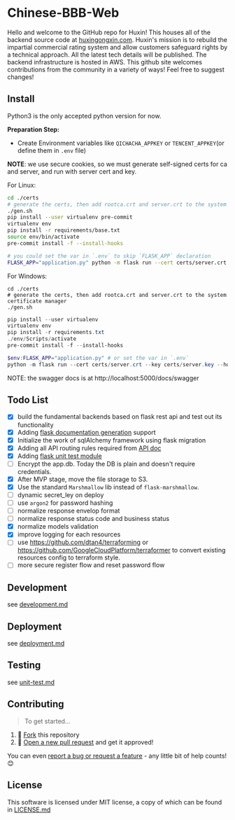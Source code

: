 # Chinese-BBB-Web

Hello and welcome to the GitHub repo for Huxin! This houses all of the backend source code at [huxingongxin.com](https://huxingongxin.com). Huxin's mission is to rebuild the impartial commercial rating system and allow customers safeguard rights by a technical approach. All the latest tech details will be published. The backend infrastructure is hosted in AWS. This github site welcomes contributions from the community in a variety of ways! Feel free to suggest changes!


## Install

Python3 is the only accepted python version for now.

**Preparation Step:**
* Create Environment variables like `QICHACHA_APPKEY` or `TENCENT_APPKEY`(or define them in `.env` file)

**NOTE**: we use secure cookies, so we must generate self-signed certs for ca and server, and run with server cert and key.

For Linux:
```sh
cd ./certs
# generate the certs, then add rootca.crt and server.crt to the system certificate manager
./gen.sh
pip install --user virtualenv pre-commit
virtualenv env
pip install -r requirements/base.txt
source env/bin/activate
pre-commit install -f --install-hooks

# you could set the var in `.env` to skip `FLASK_APP` declaration
FLASK_APP="application.py" python -m flask run --cert certs/server.crt --key certs/server.key --host localhost #(use -p to specify binding port)
```

For Windows:
```git bash
cd ./certs
# generate the certs, then add rootca.crt and server.crt to the system certificate manager
./gen.sh
```
```powershell
pip install --user virtualenv
virtualenv env
pip install -r requirements.txt
./env/Scripts/activate
pre-commit install -f --install-hooks

$env:FLASK_APP="application.py" # or set the var in `.env`
python -m flask run --cert certs/server.crt --key certs/server.key --host localhost #(use -p to specify binding port)
```

NOTE: the swagger docs is at http://localhost:5000/docs/swagger

## Todo List

- [x] build the fundamental backends based on flask rest api and test out its functionality
- [x] Adding [flask documentation generation](https://flask-restplus.readthedocs.io/en/0.2/documenting.html) support
- [x] Initialize the work of sqlAlchemy framework using flask migration
- [x] Adding all API routing rules required from [API doc](https://github.com/chinese-bbb/documents/blob/master/api-summary.md)
- [x] Adding [flask unit test module](http://flask.pocoo.org/docs/1.0/testing/)
- [ ] Encrypt the app.db. Today the DB is plain and doesn't require credentials.
- [x] After MVP stage, move the file storage to S3.
- [X] Use the standard `Marshmallow` lib instead of `flask-marshmallow`.
- [ ] dynamic secret_ley on deploy
- [ ] use `argon2` for password hashing
- [ ] normalize response envelop format
- [ ] normalize response status code and business status
- [x] normalize models validation
- [x] improve logging for each resources
- [ ] use https://github.com/dtan4/terraforming or https://github.com/GoogleCloudPlatform/terraformer to convert existing resources config to terraform style.
- [ ] more secure register flow and reset password flow

## Development

see [development.md](./docs/development.md)


## Deployment

see [deployment.md](./docs/deployment.md)


## Testing

see [unit-test.md](./docs/unit-test.md)

## Contributing
> To get started...

1. 🍴 [Fork](https://github.com/chinese-bbb/web-backend/tree/v2.0) this repository
2. 🎉 [Open a new pull request](https://github.com/chinese-bbb/web-backend/pulls) and get it approved!

You can even [report a bug or request a feature](https://github.com/chinese-bbb/web-backend/issues/new) - any little bit of help counts! 😊


## License

This software is licensed under MIT license, a copy of which can be found in [LICENSE.md](./LICENSE.md)
